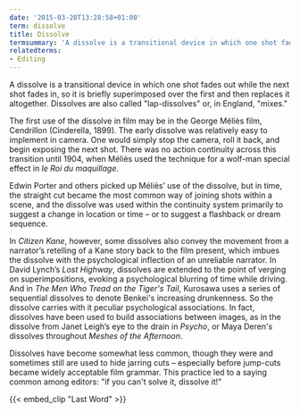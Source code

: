 ```yaml
---
date: '2015-03-20T13:28:58+01:00'
term: dissolve
title: Dissolve
termsummary: 'A dissolve is a transitional device in which one shot fades out while the next shot fades in, so it is briefly superimposed over the first and then replaces it altogether.'
relatedterms:
- Editing
---
```


A dissolve is a transitional device in which one shot fades out while the next shot fades in, so it is briefly superimposed over the first and then replaces it altogether. Dissolves are also called "lap-dissolves" or, in England, "mixes." 

The first use of the dissolve in film may be in the George Méliès film, Cendrillon (Cinderella, 1899).   The early dissolve was relatively easy to implement in camera.  One would simply stop the camera, roll it back, and begin exposing the next shot.  There was no action continuity across this transition until 1904, when Méliès used the technique for a wolf-man special effect in *le Roi du maquillage*.  

Edwin Porter and others picked up Méliès’ use of the dissolve, but in time, the straight cut became the most common way of joining shots within a scene, and the dissolve was used within the continuity system primarily to suggest a change in location or time – or to suggest a flashback or dream sequence.  

In *Citizen Kane*, however, some dissolves also convey the movement from a narrator’s retelling of a Kane story back to the film present, which imbues the dissolve with the psychological inflection of an unreliable narrator.  In David Lynch’s *Lost Highway*, dissolves are extended to the point of verging on superimpositions, evoking a psychological blurring of time while driving.  And in *The Men Who Tread on the Tiger's Tail*, Kurosawa uses a series of sequential dissolves to denote Benkei's increasing drunkenness.  So the dissolve carries with it peculiar psychological associations.  In fact, dissolves have been used to build associations between images, as in the dissolve from Janet Leigh’s eye to the drain in *Psycho*, or Maya Deren's dissolves throughout *Meshes of the Afternoon*.

Dissolves have become somewhat less common, though they were and sometimes still are used to hide jarring cuts – especially before jump-cuts became widely acceptable film grammar. This practice led to a saying common among editors: "if you can't solve it, dissolve it!"

{{< embed_clip "Last Word" >}}
